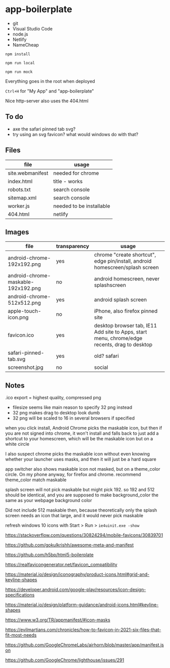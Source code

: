 # app-boilerplate

  * git
  * Visual Studio Code
  * node.js
  * Netlify
  * NameCheap

`npm install`

`npm run local`

`npm run mock`

Everything goes in the root when deployed

`Ctrl+H` for "My App" and "app-boilerplate"

Nice http-server also uses the 404.html

## To do

  * axe the safari pinned tab svg?
  * try using an svg favicon? what would windows do with that?

## Files

file              | usage
---               | ---
site.webmanifest  | needed for chrome
index.html        | title - works
robots.txt        | search console
sitemap.xml       | search console
worker.js         | needed to be installable
404.html          | netlify

## Images

file                       | transparency | usage
---                        | ---          | ---
android-chrome-192x192.png | yes          | chrome "create shortcut", edge pin/install, android homescreen/splash screen
android-chrome-maskable-192x192.png | no  | android homescreen, never splashscreen
android-chrome-512x512.png | yes          | android splash screen
apple-touch-icon.png       | no           | iPhone, also firefox pinned site
favicon.ico                | yes          | desktop browser tab, IE11 Add site to Apps, start menu, chrome/edge recents, drag to desktop
safari-pinned-tab.svg      | yes          | old? safari
screenshot.jpg             | no           | social

## Notes

.ico export = highest quality, compressed png

  * filesize seems like main reason to specify 32 png instead
  * 32 png makes drag to desktop look dumb
  * 32 png will be scaled to 16 in several browsers if specified

when you click install, Android Chrome picks the maskable icon, but then if you
are not signed into chrome, it won't install and falls back to  just add a
shortcut to your homescreen, which will be the maskable icon but on a white circle

I also suspect chrome picks the maskable icon without even knowing whether your
launcher uses masks, and then it will just be a hard square

app switcher also shows maskable icon not masked, but on a theme_color circle. On
my phone anyway, for firefox and chrome. recommend theme_color match maskable

splash screen will not pick maskable but might pick 192. so 192 and 512 should
be identical, and you are supposed to make background_color the same as your
webpage background color

Did not include 512 maskable then, because theoretically only the splash screen
needs an icon that large, and it would never pick maskable


refresh windows 10 icons with Start > Run > `ie4uinit.exe -show`

https://stackoverflow.com/questions/30824294/mobile-favicons/30839701

https://github.com/gokulkrishh/awesome-meta-and-manifest

https://github.com/h5bp/html5-boilerplate

https://realfavicongenerator.net/favicon_compatibility

https://material.io/design/iconography/product-icons.html#grid-and-keyline-shapes

https://developer.android.com/google-play/resources/icon-design-specifications

https://material.io/design/platform-guidance/android-icons.html#keyline-shapes

https://www.w3.org/TR/appmanifest/#icon-masks

https://evilmartians.com/chronicles/how-to-favicon-in-2021-six-files-that-fit-most-needs

https://github.com/GoogleChromeLabs/airhorn/blob/master/app/manifest.json

https://github.com/GoogleChrome/lighthouse/issues/291
